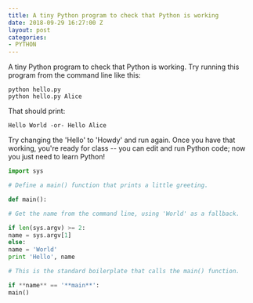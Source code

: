 ```yaml
---
title: A tiny Python program to check that Python is working
date: 2018-09-29 16:27:00 Z
layout: post
categories:
- PYTHON
---
```


A tiny Python program to check that Python is working.
Try running this program from the command line like this:

```
python hello.py
python hello.py Alice
```

That should print:

```
Hello World -or- Hello Alice
```

Try changing the 'Hello' to 'Howdy' and run again. Once you have that working, you're ready for class -- you can edit and run Python code; now you just need to learn Python!

```python
import sys

# Define a main() function that prints a little greeting.

def main():

# Get the name from the command line, using 'World' as a fallback.

if len(sys.argv) >= 2:
name = sys.argv[1]
else:
name = 'World'
print 'Hello', name

# This is the standard boilerplate that calls the main() function.

if **name** == '**main**':
main()
```
